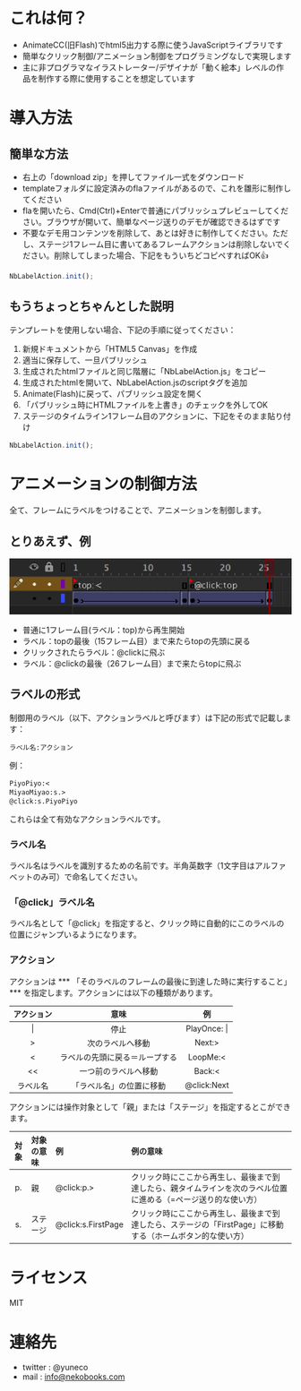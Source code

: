 # これは何？

+ AnimateCC(旧Flash)でhtml5出力する際に使うJavaScriptライブラリです
+ 簡単なクリック制御/アニメーション制御をプログラミングなしで実現します
+ 主に非プログラマなイラストレーター/デザイナが「動く絵本」レベルの作品を制作する際に使用することを想定しています

# 導入方法

## 簡単な方法
+ 右上の「download zip」を押してファイル一式をダウンロード
+ templateフォルダに設定済みのflaファイルがあるので、これを雛形に制作してください
+ flaを開いたら、Cmd(Ctrl)+Enterで普通にパブリッシュプレビューしてください。ブラウザが開いて、簡単なページ送りのデモが確認できるはずです
+ 不要なデモ用コンテンツを削除して、あとは好きに制作してください。ただし、ステージ1フレーム目に書いてあるフレームアクションは削除しないでください。削除してしまった場合、下記をもういちどコピペすればOK:+1:

```javascript
NbLabelAction.init();
```

## もうちょっとちゃんとした説明
テンプレートを使用しない場合、下記の手順に従ってください：

1. 新規ドキュメントから「HTML5 Canvas」を作成
2. 適当に保存して、一旦パブリッシュ
3. 生成されたhtmlファイルと同じ階層に「NbLabelAction.js」をコピー
4. 生成されたhtmlを開いて、NbLabelAction.jsのscriptタグを追加
5. Animate(Flash)に戻って、パブリッシュ設定を開く
6. 「パブリッシュ時にHTMLファイルを上書き」のチェックを外してOK
7. ステージのタイムライン1フレーム目のアクションに、下記をそのまま貼り付け
```javascript
NbLabelAction.init();
```

# アニメーションの制御方法
全て、フレームにラベルをつけることで、アニメーションを制御します。

## とりあえず、例
![サンプル](https://github.com/yuneco/NbLabelAction/blob/master/example/sample_img1.png)
+ 普通に1フレーム目(ラベル：top)から再生開始
+ ラベル：topの最後（15フレーム目）まで来たらtopの先頭に戻る
+ クリックされたらラベル：@clickに飛ぶ
+ ラベル：@clickの最後（26フレーム目）まで来たらtopに飛ぶ

## ラベルの形式
制御用のラベル（以下、アクションラベルと呼びます）は下記の形式で記載します：
``` 
ラベル名:アクション 
```
例：
```
PiyoPiyo:<
MiyaoMiyao:s.>
@click:s.PiyoPiyo
```
これらは全て有効なアクションラベルです。

### ラベル名
ラベル名はラベルを識別するための名前です。半角英数字（1文字目はアルファベットのみ可）で命名してください。

### 「@click」ラベル名
ラベル名として「@click」を指定すると、クリック時に自動的にこのラベルの位置にジャンプいるようになります。

### アクション
アクションは *** 「そのラベルのフレームの最後に到達した時に実行すること」 *** を指定します。アクションには以下の種類があります。

|アクション|意味|例|
|:--:|:--:|:--:|
|\||停止|PlayOnce: \||
|>|次のラベルへ移動|Next:>|
|<|ラベルの先頭に戻る＝ループする|LoopMe:<|
|<<|一つ前のラベルへ移動|Back:<|
|ラベル名|「ラベル名」の位置に移動|@click:Next|

アクションには操作対象として「親」または「ステージ」を指定するとこができます。

|対象|対象の意味|例|例の意味|
|:--:|:--|:--|:--|
|p.|親|@click:p.>|クリック時にここから再生し、最後まで到達したら、親タイムラインを次のラベル位置に進める（=ページ送り的な使い方）|
|s.|ステージ|@click:s.FirstPage|クリック時にここから再生し、最後まで到達したら、ステージの「FirstPage」に移動する（ホームボタン的な使い方）|

# ライセンス
MIT


# 連絡先
+ twitter : @yuneco
+ mail : info@nekobooks.com
